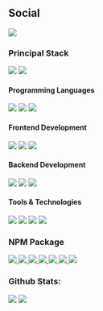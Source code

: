 ## Social
<p>
  <a href="https://youtube.com/c/AdrianCraft07">
    <img src="https://img.shields.io/youtube/channel/subscribers/UCSJAPPOzlybP_xSJj-E5W3w?color=%23FF0000&logo=youtube&logoColor=FF0000&style=for-the-badge">
  </a>
</p>
<h3>
   Principal Stack
</h3> 
<p>
  <img src="https://img.shields.io/badge/Deno-black?style=for-the-badge&logo=deno&logoColor=white">
  <img src="https://img.shields.io/badge/Node.js-339933?style=for-the-badge&logo=nodedotjs&logoColor=white">
</p>
  
<h4>Programming Languages</h4>
<p>
  <img src="https://img.shields.io/badge/JavaScript-F7DF1E?style=for-the-badge&logo=javascript&logoColor=black">
  <img src="https://img.shields.io/badge/Python-00cc22?style=for-the-badge&logo=python">
  <img src="https://img.shields.io/badge/rust-CE412B?style=for-the-badge&logo=rust&logoColor=black">
</p>
<h4>Frontend Development</h4>
<p>
  <img src="https://img.shields.io/badge/HTML5-E34F26?style=for-the-badge&logo=html5&logoColor=white">
  <img src="https://img.shields.io/badge/CSS3-1572B6?style=for-the-badge&logo=css&logoColor=white">
  <img src="https://img.shields.io/badge/JavaScript-F7DF1E?style=for-the-badge&logo=javascript&logoColor=black">
</p>
<h4>Backend Development</h4>
<p>
  <img src="https://img.shields.io/badge/Deno-black?style=for-the-badge&logo=deno&logoColor=white">
  <img src="https://img.shields.io/badge/Node.js-339933?style=for-the-badge&logo=nodedotjs&logoColor=white">
  <img src="https://img.shields.io/badge/Express.js-000000?style=for-the-badge&logo=express&logoColor=white">
</p>
<h4>Tools & Technologies</h4>
<p>
  <img src="https://img.shields.io/badge/Git-F05032?style=for-the-badge&logo=git&logoColor=white">
  <img src="https://img.shields.io/badge/GitHub-100000?style=for-the-badge&logo=github&logoColor=white">
  <img src="https://img.shields.io/badge/Postman-FF6C37?style=for-the-badge&logo=Postman&logoColor=white">
  <img src="https://img.shields.io/badge/Heroku-430098?style=for-the-badge&logo=heroku&logoColor=white">
</p>

### NPM Package
<p>
  <a href="https://www.npmjs.com/package/@agacraft/http" target="_blank">
    <img src="https://img.shields.io/npm/v/@agacraft/http?style=for-the-badge&color=%23ff0000&label=%40agacraft%2Fhttp&logo=npm&style=flat-square">
  </a>
  <a href="https://www.npmjs.com/package/@agacraft/extension" target="_blank">
    <img src="https://img.shields.io/npm/v/@agacraft/extension?style=for-the-badge&color=%23ff0000&label=%40agacraft%2Fextension&logo=npm&style=flat-square">
  </a>
  <a href="https://www.npmjs.com/package/@agacraft/fs" target="_blank">
    <img src="https://img.shields.io/npm/v/@agacraft/fs?style=for-the-badge&color=%23ff0000&label=%40agacraft%2Ffs&logo=npm&style=flat-square">
  </a>
  <a href="https://www.npmjs.com/package/@agacraft/classes" target="_blank">
    <img src="https://img.shields.io/npm/v/@agacraft/classes?style=for-the-badge&color=%23ff0000&label=%40agacraft%2Fclasses&logo=npm&style=flat-square">
  </a>
  <a href="https://www.npmjs.com/package/@agacraft/functions" target="_blank">
    <img src="https://img.shields.io/npm/v/@agacraft/functions?style=for-the-badge&color=%23ff0000&label=%40agacraft%2Ffunctions&logo=npm&style=flat-square">
  </a>
  <a href="https://www.npmjs.com/package/runaga" target="_blank">
    <img src="https://img.shields.io/npm/v/runaga?style=for-the-badge&color=%23ff0000&label=runaga&logo=npm&style=flat-square">
  </a>
  <a href="https://www.npmjs.com/package/waga" target="_blank">
    <img src="https://img.shields.io/npm/v/waga?style=for-the-badge&color=%23ff0000&label=waga&logo=npm&style=flat-square">
  </a>
</p>

### Github Stats:
<img src="https://github-readme-stats.vercel.app/api/top-langs/?username=AgaDev-07&card_width=450em&title_color=FF0000&text_color=CC0000&icon_color=FF0000&bg_color=00000000&border_color=FF0000"/>
<img src="https://github-readme-stats.vercel.app/api?username=AgaDev-07&include_all_commits=true&title_color=FF0000&text_color=CC0000&icon_color=FF0000&bg_color=0d111700&border_color=FF0000" />
